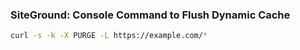 ### SiteGround: Console Command to Flush Dynamic Cache

```bash
curl -s -k -X PURGE -L https://example.com/*
```
